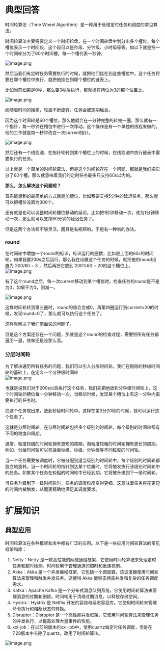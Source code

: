 # 典型回答

时间轮算法（Time Wheel Algorithm）是一种用于处理定时任务和调度的常见算法。

时间轮算法主要需要定义一个时间轮盘，在一个时间轮盘中划分出多个槽位，每个槽位表示一个时间段，这个段可以是秒级、分钟级、小时级等等。如以下就是把一个时间轮分为了60个时间槽，每一个槽代表一秒钟。

![image.png](https://cdn.nlark.com/yuque/0/2023/png/5378072/1697873301595-c5043edb-53b9-4092-839b-dc2f0ddc208f.png#averageHue=%23f8f8f8&clientId=u6b7be485-8a0f-4&from=paste&height=502&id=u30273e80&originHeight=502&originWidth=646&originalType=binary&ratio=1&rotation=0&showTitle=false&size=32662&status=done&style=none&taskId=u129a2604-9fc0-4437-a640-a4f7705b0de&title=&width=646)

然后当我们有定时任务需要执行的时候，就把他们挂在到这些槽位中，这个任务将要在哪个槽位中执行，就把他挂在到哪个槽位的链表上。

比如当前如果是0秒，那么要3秒后执行，那就挂在槽位为3的那个位置上。

![image.png](https://cdn.nlark.com/yuque/0/2023/png/5378072/1697873440333-06e5af62-1795-4891-9f9b-85e3aba1ca72.png#averageHue=%23f9f9f9&clientId=u6b7be485-8a0f-4&from=paste&height=520&id=u6d327fe8&originHeight=520&originWidth=1007&originalType=binary&ratio=1&rotation=0&showTitle=false&size=43364&status=done&style=none&taskId=ueab3896f-88ef-4a29-a19f-6ef3530d3da&title=&width=1007)

而随着时间的推移，轮盘不断旋转，任务会被定期触发。

因为这个时间轮是60个槽位，那么他就会在一分钟完整的转完一圈，那么就有一个指针，每一秒钟在槽位中进行一次移动。这个操作是有一个单独的线程来做的，他的工作就是每一秒钟改变一次current指针。

![image.png](https://cdn.nlark.com/yuque/0/2023/png/5378072/1697873554531-74fc4e6e-b3de-4791-8cae-4caa67ed4ad9.png#averageHue=%23f9f9f9&clientId=u6b7be485-8a0f-4&from=paste&height=520&id=u893b6e4f&originHeight=520&originWidth=1061&originalType=binary&ratio=1&rotation=0&showTitle=false&size=48636&status=done&style=none&taskId=u49b6f4eb-b4fb-41c2-8d17-9313717332a&title=&width=1061)

然后还有一个线程池，在指针轮转到某个槽位上的时候，在线程池中执行链表中需要执行的任务。

以上就是一个简单的时间轮算法，但是这个时间轮存在一个问题，那就是我们把它分了60个槽，那么就意味着我们的定时任务最多只支持60s以内的。

**那么，怎么解决这个问题呢？**

首先能想到的最简单的方式就是加槽位，比如我要支持5分钟的延迟任务，那么就可以把槽位设置为300个。

还有就是也可以调整时间轮槽位移动的延迟，比如把1秒钟移动一次，改为1分钟移动一次，那么就可以支撑60分钟的延迟任务了。

但是这两个办法都不够灵活，而且是有瓶颈的。于是有一种新的办法。

### round

在时间轮中增加一个round的标识，标识运行的圈数，比如说上面的60s的时间轮，如果我要200s之后运行，那么我在设置这个任务的时候，就把他的round设置为 200/60 = 3 ，然后再把它放到 200%60 = 20的这个槽位上。<br />![image.png](https://cdn.nlark.com/yuque/0/2023/png/5378072/1697874971503-d956287f-15a0-4338-aa32-cc0b58f80c37.png#averageHue=%23f8f8f8&clientId=u6b7be485-8a0f-4&from=paste&height=523&id=u4183837e&originHeight=523&originWidth=818&originalType=binary&ratio=1&rotation=0&showTitle=false&size=40674&status=done&style=none&taskId=u782f767e-9b7e-4db1-9528-3b7e1ba5177&title=&width=818)

有了这个round之后，每一次current移动到某个槽位时，检查任务的round是不是为0，如果不为0，则减一。

![image.png](https://cdn.nlark.com/yuque/0/2023/png/5378072/1697874978637-e06248d5-af75-4813-8619-fc10da663e57.png#averageHue=%23f9f9f9&clientId=u6b7be485-8a0f-4&from=paste&height=636&id=uf717687e&originHeight=636&originWidth=1561&originalType=binary&ratio=1&rotation=0&showTitle=false&size=86335&status=done&style=none&taskId=u649f2abe-d25c-4fa4-9d27-e2ce612733e&title=&width=1561)

这样时间轮转到第三圈时，round的值会变成0，再第四圈运行到current=20的时候，发现round=0了，那么就可以执行这个任务了。

这样就解决了我们前面说的问题了。

但是这个方案还存在一个问题，那就是这个round的检查过程，需要把所有任务都遍历一遍，效率还是没那么高。

### 分层时间轮

为了解决遍历所有任务的问题，我们可以引入分层时间轮。我们在刚刚的秒级时间轮的基础上，在定义一个分钟级时间轮<br />![image.png](https://cdn.nlark.com/yuque/0/2023/png/5378072/1697875385784-e89694fa-ff8d-4780-a6f8-5362db202b00.png#averageHue=%23f7f7f7&clientId=u6b7be485-8a0f-4&from=paste&height=601&id=u7ddcd60d&originHeight=601&originWidth=1259&originalType=binary&ratio=1&rotation=0&showTitle=false&size=75896&status=done&style=none&taskId=ude7aab10-825f-44af-95ca-7c96bd59980&title=&width=1259)

也就是说我们对于200s以后执行这个任务，我们先把他放到分钟级时间轮上，这个时间轮的槽位每一分钟移动一次，当移动时候，发现某个槽位上有这一分钟内需要执行的任务时。

把这个任务取出来，放到秒级时间轮中。这样在第3分20秒的时候，就可以运行这个任务了。

这就是分层时间轮。在分层时间轮包括多个级别的时间轮，每个级别的时间轮都有不同的粒度和周期。

通常，粒度较细的时间轮拥有更短的周期，而粒度较粗的时间轮拥有更长的周期。例如，分层时间轮可以包括毫秒级、秒级、分钟级等不同粒度的时间轮。

当一个任务需要被调度时，它被分配到适当级别的时间轮中，每个级别的时间轮都独立地旋转。当一个时间轮的指针到达某个位置时，它将触发执行该级别时间轮中的任务。如果某个任务在较粗的时间轮中已经到期，它将被升级到下一级时间轮。

当任务升级到下一级时间轮时，任务的调度粒度变得更细。这意味着任务将在更短的时间内被触发，从而更精确地满足其调度要求。


# 扩展知识

## 典型应用

时间轮算法在各种框架和库中都有广泛的应用。以下是一些应用时间轮算法的常见框架和库：

1. Netty：Netty 是一款高性能的网络通信框架，它使用时间轮算法来处理定时任务和超时检测。时间轮用于管理通道的超时和重连机制。
2. Akka：Akka 是一个并发编程框架，它包括一个调度器，该调度器使用时间轮算法来管理和触发并发任务。这使得 Akka 能够支持高并发和复杂的任务调度需求。
3. Kafka：Apache Kafka 是一个分布式消息队列系统，它使用时间轮算法来管理消息的过期和删除。时间轮用于清理过期消息，以释放存储空间。
4. Hystrix：Hystrix 是 Netflix 开发的容错和延迟容忍库，它使用时间轮来管理命令执行和熔断状态的转换。
5. Disruptor：Disruptor 是一个高性能并发框架，它使用时间轮算法来管理任务的并发执行，以提高处理大量事件的性能。
6. xxl-job：在以前的版本的xxl-job中，使用quartz做定时任务调度，但是在7.28版本中去除了quartz，改用了时间轮算法。<br /> 

![image.png](https://cdn.nlark.com/yuque/0/2023/png/5378072/1697875873292-a3511d75-8a26-414b-99e5-5821485f9a59.png#averageHue=%23f5f3f1&clientId=u6b7be485-8a0f-4&from=paste&height=804&id=ufc3721a1&originHeight=804&originWidth=1300&originalType=binary&ratio=1&rotation=0&showTitle=false&size=146937&status=done&style=none&taskId=uf7b73ce7-82f9-4ddd-82e4-476061b8f60&title=&width=1300)
